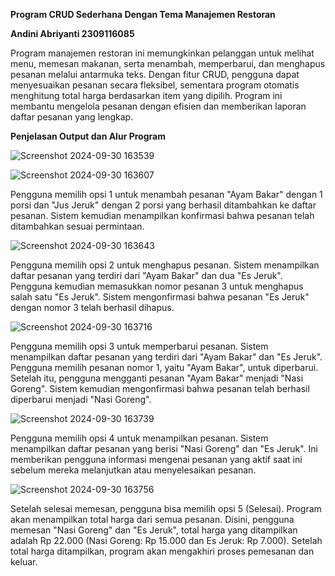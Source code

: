**Program CRUD Sederhana Dengan Tema Manajemen Restoran**

**Andini Abriyanti 2309116085**

Program manajemen restoran ini memungkinkan pelanggan untuk melihat menu, memesan makanan, serta menambah, memperbarui, dan menghapus pesanan melalui antarmuka teks. Dengan fitur CRUD, pengguna dapat menyesuaikan pesanan secara fleksibel, sementara program otomatis menghitung total harga berdasarkan item yang dipilih. Program ini membantu mengelola pesanan dengan efisien dan memberikan laporan daftar pesanan yang lengkap.

**Penjelasan Output dan Alur Program**

![Screenshot 2024-09-30 163539](https://github.com/user-attachments/assets/e6754b27-2b59-4c83-9bbb-13d2e54199d3)

![Screenshot 2024-09-30 163607](https://github.com/user-attachments/assets/46511cb1-5e06-4ec5-8d08-1445c98f70db)

Pengguna memilih opsi 1 untuk menambah pesanan "Ayam Bakar" dengan 1 porsi dan "Jus Jeruk" dengan 2 porsi yang berhasil ditambahkan ke daftar pesanan. Sistem kemudian menampilkan konfirmasi bahwa pesanan telah ditambahkan sesuai permintaan.

![Screenshot 2024-09-30 163643](https://github.com/user-attachments/assets/7d0592de-0390-4c4c-b621-0364dc343c5b)

Pengguna memilih opsi 2 untuk menghapus pesanan. Sistem menampilkan daftar pesanan yang terdiri dari "Ayam Bakar" dan dua "Es Jeruk". Pengguna kemudian memasukkan nomor pesanan 3 untuk menghapus salah satu "Es Jeruk". Sistem mengonfirmasi bahwa pesanan "Es Jeruk" dengan nomor 3 telah berhasil dihapus.

![Screenshot 2024-09-30 163716](https://github.com/user-attachments/assets/1211edad-445c-4bff-8c3e-06c62d4ec024)

Pengguna memilih opsi 3 untuk memperbarui pesanan. Sistem menampilkan daftar pesanan yang terdiri dari "Ayam Bakar" dan "Es Jeruk". Pengguna memilih pesanan nomor 1, yaitu "Ayam Bakar", untuk diperbarui. Setelah itu, pengguna mengganti pesanan "Ayam Bakar" menjadi "Nasi Goreng". Sistem kemudian mengonfirmasi bahwa pesanan telah berhasil diperbarui menjadi "Nasi Goreng".

![Screenshot 2024-09-30 163739](https://github.com/user-attachments/assets/fb9218a8-974f-43f1-a0b8-1ca689421039)

Pengguna memilih opsi 4 untuk menampilkan pesanan. Sistem menampilkan daftar pesanan yang berisi "Nasi Goreng" dan "Es Jeruk". Ini memberikan pengguna informasi mengenai pesanan yang aktif saat ini sebelum mereka melanjutkan atau menyelesaikan pesanan.

![Screenshot 2024-09-30 163756](https://github.com/user-attachments/assets/e2ab1cf9-e9f4-48ca-b390-19c284917f64)

Setelah selesai memesan, pengguna bisa memilih opsi 5 (Selesai). Program akan menampilkan total harga dari semua pesanan. Disini, pengguna memesan "Nasi Goreng" dan "Es Jeruk", total harga yang ditampilkan adalah Rp 22.000 (Nasi Goreng: Rp 15.000 dan Es Jeruk: Rp 7.000). Setelah total harga ditampilkan, program akan mengakhiri proses pemesanan dan keluar.
